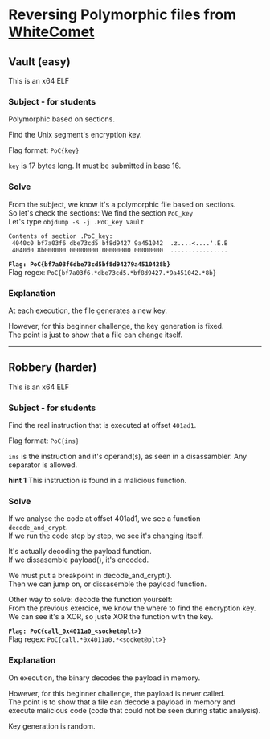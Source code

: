 # Reversing Polymorphic files from [WhiteComet](https://github.com/PoCInnovation/Whitecomet-Research)

## Vault (easy)

This is an x64 ELF

### Subject - for students

Polymorphic based on sections.

Find the Unix segment's encryption key.

Flag format: `PoC{key}`

`key` is 17 bytes long. It must be submitted in base 16.

### Solve

From the subject, we know it's a polymorphic file based on sections.  
So let's check the sections: We find the section `PoC_key`  
Let's type `objdump -s -j .PoC_key Vault`

```
Contents of section .PoC_key:
 4040c0 bf7a03f6 dbe73cd5 bf8d9427 9a451042  .z....<....'.E.B
 4040d0 8b000000 00000000 00000000 00000000  ................
```

**`Flag: PoC{bf7a03f6dbe73cd5bf8d94279a4510428b}`**  
Flag regex: `PoC{bf7a03f6.*dbe73cd5.*bf8d9427.*9a451042.*8b}`

### Explanation

At each execution, the file generates a new key.

However, for this beginner challenge, the key generation is fixed.  
The point is just to show that a file can change itself.

***

## Robbery (harder)

This is an x64 ELF

### Subject - for students

Find the real instruction that is executed at offset `401ad1`.

Flag format: `PoC{ins}`

`ins` is the instruction and it's operand(s), as seen in a disassambler. Any separator is allowed.

**hint 1**
This instruction is found in a malicious function.

### Solve

If we analyse the code at offset 401ad1, we see a function `decode_and_crypt`.  
If we run the code step by step, we see it's changing itself.

It's actually decoding the payload function.  
If we dissasemble payload(), it's encoded.

We must put a breakpoint in decode_and_crypt().  
Then we can jump on, or dissasemble the payload function.

Other way to solve: decode the function yourself:  
From the previous exercice, we know the where to find the encryption key.  
We can see it's a XOR, so juste XOR the function with the key.

**`Flag: PoC{call_0x4011a0_<socket@plt>}`**  
Flag regex: `PoC{call.*0x4011a0.*<socket@plt>}`


### Explanation

On execution, the binary decodes the payload in memory.

However, for this beginner challenge, the payload is never called.  
The point is to show that a file can decode a payload in memory and execute malicious code (code that could not be seen during static analysis).

Key generation is random.

